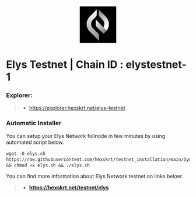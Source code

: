 <p align="center">
  <img height="100" height="auto" src="https://github.com/hexskrt/logos/blob/main/elys.jpg?raw=true">
</p>

# Elys Testnet | Chain ID : elystestnet-1

### Explorer:
>-  https://explorer.hexskrt.net/elys-testnet

### Automatic Installer
You can setup your Elys Network fullnode in few minutes by using automated script below.
```
wget -O elys.sh https://raw.githubusercontent.com/hexskrt/testnet_installation/main/Dymension/elys.sh && chmod +x elys.sh && ./elys.sh
```

You can find more information about Elys Network testnet on links below:

>- **https://hexskrt.net/testnet/elys**

